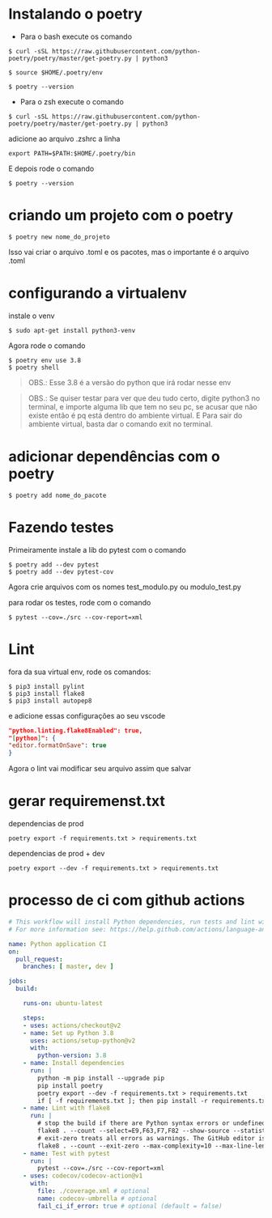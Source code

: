 # Instalando o poetry

- Para o bash execute os comando

```shell
$ curl -sSL https://raw.githubusercontent.com/python-poetry/poetry/master/get-poetry.py | python3

$ source $HOME/.poetry/env

$ poetry --version
```

- Para o zsh execute o comando

```shell
$ curl -sSL https://raw.githubusercontent.com/python-poetry/poetry/master/get-poetry.py | python3
```
adicione ao arquivo .zshrc a linha

```shell
export PATH=$PATH:$HOME/.poetry/bin
```
E depois rode o comando

```shell
$ poetry --version
```

# criando um projeto com o poetry

```shell
$ poetry new nome_do_projeto
```

Isso vai criar o arquivo .toml e os pacotes, mas o importante é o arquivo .toml

# configurando a virtualenv

instale o venv
```shell
$ sudo apt-get install python3-venv
```

Agora rode o comando

```shell
$ poetry env use 3.8
$ poetry shell
```

> OBS.: Esse 3.8 é a versão do python que irá rodar nesse env

> OBS.: Se quiser testar para ver que deu tudo certo, digite python3 no terminal, e importe alguma lib que tem no seu pc, se acusar que não existe então é pq está dentro do ambiente virtual. E Para sair do ambiente virtual, basta dar o comando exit no terminal.

# adicionar dependências com o poetry

```shell
$ poetry add nome_do_pacote
```

# Fazendo testes

Primeiramente instale a lib do pytest com o comando

```shell
$ poetry add --dev pytest
$ poetry add --dev pytest-cov
```

Agora crie arquivos com os nomes test_modulo.py ou modulo_test.py

para rodar os testes, rode com o comando

```shell
$ pytest --cov=./src --cov-report=xml
```

# Lint
fora da sua virtual env, rode os comandos:

```shell
$ pip3 install pylint
$ pip3 install flake8
$ pip3 install autopep8
```
e adicione essas configurações ao seu vscode

```json
"python.linting.flake8Enabled": true,
"[python]": {
"editor.formatOnSave": true
}
```

Agora o lint vai modificar seu arquivo assim que salvar


# gerar requiremenst.txt
dependencias de prod

```shell
poetry export -f requirements.txt > requirements.txt
```

dependencias de prod + dev

```shell
poetry export --dev -f requirements.txt > requirements.txt
```


# processo de ci com github actions

```yml
# This workflow will install Python dependencies, run tests and lint with a single version of Python
# For more information see: https://help.github.com/actions/language-and-framework-guides/using-python-with-github-actions

name: Python application CI
on:
  pull_request:
    branches: [ master, dev ]

jobs:
  build:

    runs-on: ubuntu-latest

    steps:
    - uses: actions/checkout@v2
    - name: Set up Python 3.8
      uses: actions/setup-python@v2
      with:
        python-version: 3.8
    - name: Install dependencies
      run: |
        python -m pip install --upgrade pip
        pip install poetry
        poetry export --dev -f requirements.txt > requirements.txt
        if [ -f requirements.txt ]; then pip install -r requirements.txt; fi
    - name: Lint with flake8
      run: |
        # stop the build if there are Python syntax errors or undefined names
        flake8 . --count --select=E9,F63,F7,F82 --show-source --statistics
        # exit-zero treats all errors as warnings. The GitHub editor is 127 chars wide
        flake8 . --count --exit-zero --max-complexity=10 --max-line-length=127 --statistics
    - name: Test with pytest
      run: |
        pytest --cov=./src --cov-report=xml
    - uses: codecov/codecov-action@v1
      with:
        file: ./coverage.xml # optional
        name: codecov-umbrella # optional
        fail_ci_if_error: true # optional (default = false)
```
